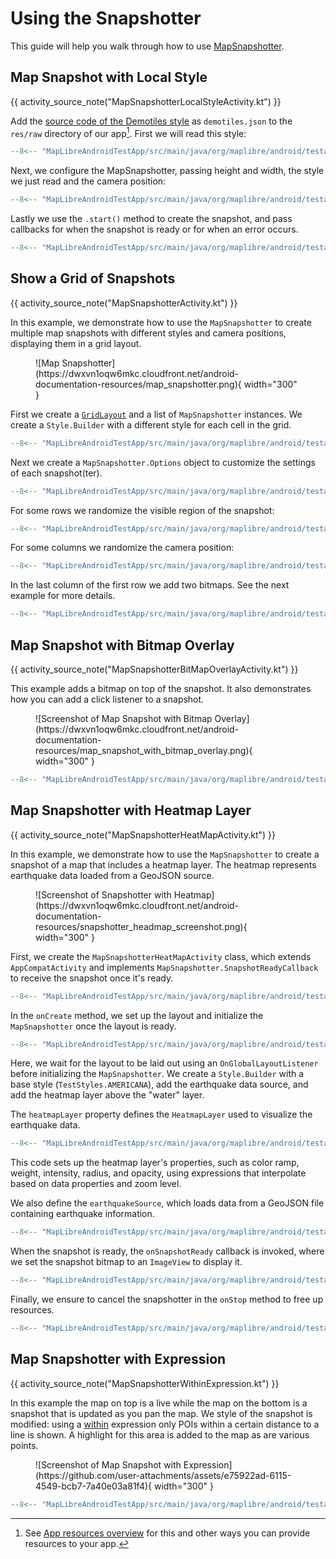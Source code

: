 # Using the Snapshotter

This guide will help you walk through how to use [MapSnapshotter](https://maplibre.org/maplibre-native/android/api/-map-libre%20-native%20-android/org.maplibre.android.snapshotter/-map-snapshotter/index.html).

## Map Snapshot with Local Style

{{ activity_source_note("MapSnapshotterLocalStyleActivity.kt") }}

[//]: # (To get started we will show how to use the map snapshotter with a local style.)

[//]: # ()
[//]: # (<figure markdown="span">)

[//]: # (  ![Map Snapshotter with Local Style]&#40;https://github.com/user-attachments/assets/897452c6-52e3-4e58-828c-4f7366b3ba90&#41;{ width="300" })

[//]: # (</figure>)

Add the [source code of the Demotiles style](https://github.com/maplibre/demotiles/blob/gh-pages/style.json) as `demotiles.json` to the `res/raw` directory of our app[^1]. First we will read this style:

[^1]: See [App resources overview](https://developer.android.com/guide/topics/resources/providing-resources) for this and other ways you can provide resources to your app.

```kotlin
--8<-- "MapLibreAndroidTestApp/src/main/java/org/maplibre/android/testapp/activity/snapshot/MapSnapshotterLocalStyleActivity.kt:readStyleJson"
```

Next, we configure the MapSnapshotter, passing height and width, the style we just read and the camera position:

```kotlin
--8<-- "MapLibreAndroidTestApp/src/main/java/org/maplibre/android/testapp/activity/snapshot/MapSnapshotterLocalStyleActivity.kt:createMapSnapshotter"
```

Lastly we use the `.start()` method to create the snapshot, and pass callbacks for when the snapshot is ready or for when an error occurs.

```kotlin
--8<-- "MapLibreAndroidTestApp/src/main/java/org/maplibre/android/testapp/activity/snapshot/MapSnapshotterLocalStyleActivity.kt:createSnapshot"
```

## Show a Grid of Snapshots

{{ activity_source_note("MapSnapshotterActivity.kt") }}

In this example, we demonstrate how to use the `MapSnapshotter` to create multiple map snapshots with different styles and camera positions, displaying them in a grid layout.

<figure markdown="span">
  ![Map Snapshotter](https://dwxvn1oqw6mkc.cloudfront.net/android-documentation-resources/map_snapshotter.png){ width="300" }
</figure>

First we create a [`GridLayout`](https://developer.android.com/reference/kotlin/android/widget/GridLayout) and a list of `MapSnapshotter` instances. We create a `Style.Builder` with a different style for each cell in the grid.

```kotlin
--8<-- "MapLibreAndroidTestApp/src/main/java/org/maplibre/android/testapp/activity/snapshot/MapSnapshotterActivity.kt:styleBuilder"
```

Next we create a `MapSnapshotter.Options` object to customize the settings of each snapshot(ter).

```kotlin
--8<-- "MapLibreAndroidTestApp/src/main/java/org/maplibre/android/testapp/activity/snapshot/MapSnapshotterActivity.kt:mapSnapShotterOptions"
```

For some rows we randomize the visible region of the snapshot:

```kotlin
--8<-- "MapLibreAndroidTestApp/src/main/java/org/maplibre/android/testapp/activity/snapshot/MapSnapshotterActivity.kt:setRegion"
```

For some columns we randomize the camera position:

```kotlin
--8<-- "MapLibreAndroidTestApp/src/main/java/org/maplibre/android/testapp/activity/snapshot/MapSnapshotterActivity.kt:setCameraPosition"
```

In the last column of the first row we add two bitmaps. See the next example for more details.

```kotlin
--8<-- "MapLibreAndroidTestApp/src/main/java/org/maplibre/android/testapp/activity/snapshot/MapSnapshotterActivity.kt:addMarkerLayer"
```

## Map Snapshot with Bitmap Overlay

{{ activity_source_note("MapSnapshotterBitMapOverlayActivity.kt") }}

This example adds a bitmap on top of the snapshot. It also demonstrates how you can add a click listener to a snapshot.

<figure markdown="span">
  ![Screenshot of Map Snapshot with Bitmap Overlay](https://dwxvn1oqw6mkc.cloudfront.net/android-documentation-resources/map_snapshot_with_bitmap_overlay.png){ width="300" }
</figure>


```kotlin title="MapSnapshotterBitMapOverlayActivity.kt"
--8<-- "MapLibreAndroidTestApp/src/main/java/org/maplibre/android/testapp/activity/snapshot/MapSnapshotterBitMapOverlayActivity.kt"
```

## Map Snapshotter with Heatmap Layer

{{ activity_source_note("MapSnapshotterHeatMapActivity.kt") }}

In this example, we demonstrate how to use the `MapSnapshotter` to create a snapshot of a map that includes a heatmap layer. The heatmap represents earthquake data loaded from a GeoJSON source.

<figure markdown="span">
  ![Screenshot of Snapshotter with Heatmap](https://dwxvn1oqw6mkc.cloudfront.net/android-documentation-resources/snapshotter_headmap_screenshot.png){ width="300" }
</figure>

First, we create the `MapSnapshotterHeatMapActivity` class, which extends `AppCompatActivity` and implements `MapSnapshotter.SnapshotReadyCallback` to receive the snapshot once it's ready.

```kotlin
--8<-- "MapLibreAndroidTestApp/src/main/java/org/maplibre/android/testapp/activity/snapshot/MapSnapshotterHeatMapActivity.kt:class_declaration"
```

In the `onCreate` method, we set up the layout and initialize the `MapSnapshotter` once the layout is ready.

```kotlin
--8<-- "MapLibreAndroidTestApp/src/main/java/org/maplibre/android/testapp/activity/snapshot/MapSnapshotterHeatMapActivity.kt:onCreate"
```

Here, we wait for the layout to be laid out using an `OnGlobalLayoutListener` before initializing the `MapSnapshotter`. We create a `Style.Builder` with a base style (`TestStyles.AMERICANA`), add the earthquake data source, and add the heatmap layer above the "water" layer.

The `heatmapLayer` property defines the `HeatmapLayer` used to visualize the earthquake data.

```kotlin
--8<-- "MapLibreAndroidTestApp/src/main/java/org/maplibre/android/testapp/activity/snapshot/MapSnapshotterHeatMapActivity.kt:heatmapLayer"
```

This code sets up the heatmap layer's properties, such as color ramp, weight, intensity, radius, and opacity, using expressions that interpolate based on data properties and zoom level.

We also define the `earthquakeSource`, which loads data from a GeoJSON file containing earthquake information.

```kotlin
--8<-- "MapLibreAndroidTestApp/src/main/java/org/maplibre/android/testapp/activity/snapshot/MapSnapshotterHeatMapActivity.kt:earthquakeSource"
```

When the snapshot is ready, the `onSnapshotReady` callback is invoked, where we set the snapshot bitmap to an `ImageView` to display it.

```kotlin
--8<-- "MapLibreAndroidTestApp/src/main/java/org/maplibre/android/testapp/activity/snapshot/MapSnapshotterHeatMapActivity.kt:onSnapshotReady"
```

Finally, we ensure to cancel the snapshotter in the `onStop` method to free up resources.

```kotlin
--8<-- "MapLibreAndroidTestApp/src/main/java/org/maplibre/android/testapp/activity/snapshot/MapSnapshotterHeatMapActivity.kt:onStop"
```


## Map Snapshotter with Expression

{{ activity_source_note("MapSnapshotterWithinExpression.kt") }}

In this example the map on top is a live while the map on the bottom is a snapshot that is updated as you pan the map. We style of the snapshot is modified: using a [within](https://maplibre.org/maplibre-style-spec/expressions/#within) expression only POIs within a certain distance to a line is shown. A highlight for this area is added to the map as are various points.

<figure markdown="span">
  ![Screenshot of Map Snapshot with Expression](https://github.com/user-attachments/assets/e75922ad-6115-4549-bcb7-7a40e03a81f4){ width="300" }
</figure>

```kotlin title="MapSnapshotterWithinExpression.kt"
--8<-- "MapLibreAndroidTestApp/src/main/java/org/maplibre/android/testapp/activity/turf/MapSnapshotterWithinExpression.kt"
```

